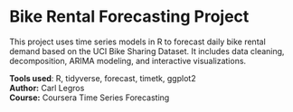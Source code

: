 # Bike Rental Forecasting Project

This project uses time series models in R to forecast daily bike rental demand based on the UCI Bike Sharing Dataset. It includes data cleaning, decomposition, ARIMA modeling, and interactive visualizations.

**Tools used**: R, tidyverse, forecast, timetk, ggplot2  
**Author:** Carl Legros  
**Course:** Coursera Time Series Forecasting
